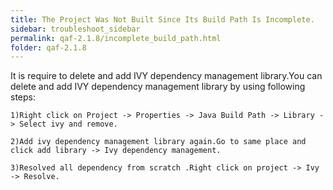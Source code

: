 ```yaml
---
title: The Project Was Not Built Since Its Build Path Is Incomplete.
sidebar: troubleshoot_sidebar
permalink: qaf-2.1.8/incomplete_build_path.html
folder: qaf-2.1.8
---
```

It is require to delete and add IVY dependency management library.You can delete and add IVY dependency management library by using following steps: 

	1)Right click on Project -> Properties -> Java Build Path -> Library -> Select ivy and remove.

	2)Add ivy dependency management library again.Go to same place and click add library -> Ivy dependency management.

	3)Resolved all dependency from scratch .Right click on project -> Ivy -> Resolve.

 

 
